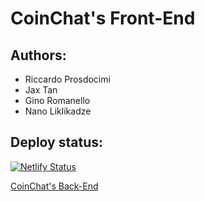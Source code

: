 # CoinChat's Front-End

## Authors:
- Riccardo Prosdocimi
- Jax Tan
- Gino Romanello
- Nano Liklikadze

## Deploy status:
[![Netlify Status](https://api.netlify.com/api/v1/badges/ed48e8ef-379b-49d7-9b34-63b9270e52fa/deploy-status)](https://app.netlify.com/sites/coin-chat/deploys)

[CoinChat's Back-End](https://github.com/riccardoprosdocimi/coinchat-back-end)
